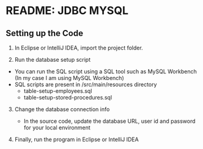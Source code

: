README: JDBC MYSQL
=====================================

Setting up the Code
-------------------

1. In Eclipse or IntelliJ IDEA, import the project folder.
	
2. Run the database setup script
 - You can run the SQL script using a SQL tool such as MySQL Workbench (In my case I am using MySQL Workbench)
 - SQL scripts are present in /src/main/resources directory
     - table-setup-employees.sql
     - table-setup-stored-procedures.sql  

3. Change the database connection info
	- In the source code, update the database URL, user id and password for your local environment

4. Finally, run the program in Eclipse or IntelliJ IDEA
